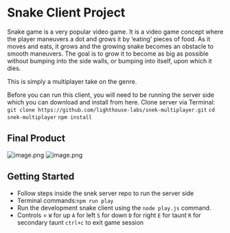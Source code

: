 # Snake Client Project

Snake game is a very popular video game. It is a video game concept where the player maneuvers a dot and grows it by ‘eating’ pieces of food. As it moves and eats, it grows and the growing snake becomes an obstacle to smooth maneuvers. The goal is to grow it to become as big as possible without bumping into the side walls, or bumping into itself, upon which it dies.

This is simply a multiplayer take on the genre.

Before you can run this client, you will need to be running the server side which you can download and install from here. 
Clone server via Terminal:
`git clone https://github.com/lighthouse-labs/snek-multiplayer.git`
`cd snek-multiplayer`
`npm install`


## Final Product

![image.png](#)
![image.png](#)


## Getting Started

- Follow steps inside the snek server repo to run the server side
- Terminal commands:`npm run play`
- Run the development snake client using the `node play.js` command.
- Controls = 
  `W` for up
  `A` for left
  `S` for down
  `D` for right
  `E` for taunt
  `R` for secondary taunt
  `ctrl+c` to exit game session
